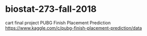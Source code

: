 # biostat-273-fall-2018
cart final project
PUBG Finish Placement Prediction
https://www.kaggle.com/c/pubg-finish-placement-prediction/data
